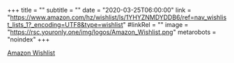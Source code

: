 +++
title = ""
subtitle = ""
date = "2020-03-25T06:00:00"
link = "https://www.amazon.com/hz/wishlist/ls/1YHYZNMDYDDB6/ref=nav_wishlist_lists_1?_encoding=UTF8&type=wishlist"
#linkRel = ""
image = "https://rsc.youronly.one/img/logos/Amazon_Wishlist.png"
metarobots = "noindex"
+++

<a href="https://www.amazon.com/hz/wishlist/ls/1YHYZNMDYDDB6/ref=nav_wishlist_lists_1?_encoding=UTF8&type=wishlist" rel="me noopener external nofollow" referrerpolicy="strict-origin-when-cross-origin">Amazon Wishlist</a>
